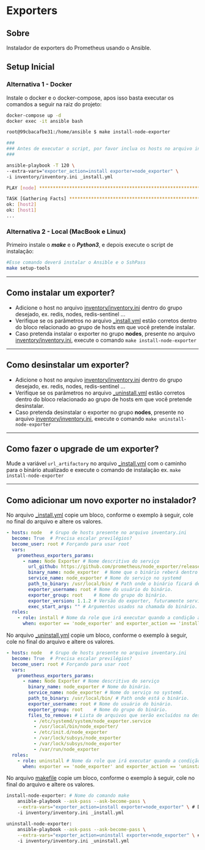 # Exporters

## Sobre <a name = "sobre"></a>

Instalador de exporters do Prometheus usando o Ansible.

## Setup Inicial <a name = "setup"></a>

### Alternativa 1 - Docker
Instale o docker e o docker-compose, apos isso basta executar os comandos a seguir na raiz do projeto:

```bash
docker-compose up -d
docker exec -it ansible bash

root@99cbacafbe31:/home/ansible $ make install-node-exporter

###
### Antes de executar o script, por favor inclua os hosts no arquivo inventory/inventory.ini.
###

ansible-playbook -T 120 \
--extra-vars="exporter_action=install exporter=node_exporter" \
-i inventory/inventory.ini _install.yml

PLAY [node] ****************************************************************************************************************************************************************************************************************************************************************************************************

TASK [Gathering Facts] *****************************************************************************************************************************************************************************************************************************************************************************************
ok: [host2]
ok: [host1]
...
```

### Alternativa 2 - Local (MacBook e Linux)
Primeiro instale o ***make*** e o ***Python3***, e depois execute o script de instalação:

```bash
#Esse comando deverá instalar o Ansible e o SshPass
make setup-tools
```

---

## Como instalar um exporter? <a name = "install_exporter"></a>

- Adicione o host no arquivo [inventory/inventory.ini](inventory/inventory.ini) dentro do grupo desejado, ex. redis, nodes, redis-sentinel ...
- Verifique se os parâmetros no arquivo [_install.yml](_install.yml) estão corretos dentro do bloco relacionado ao grupo de hosts em que você pretende instalar.
- Caso pretenda instalar o exporter no grupo **nodes**, presente no arquivo [inventory/inventory.ini](inventory/inventory.ini), execute o comando ```make install-node-exporter```

---

## Como desinstalar um exporter? <a name = "uninstall_exporter"></a>

- Adicione o host no arquivo [inventory/inventory.ini](inventory/inventory.ini) dentro do grupo desejado, ex. redis, nodes, redis-sentinel ...
- Verifique se os parâmetros no arquivo [_uninstall.yml](_uninstall.yml) estão corretos dentro do bloco relacionado ao grupo de hosts em que você pretende desinstalar.
- Caso pretenda desinstalar o exporter no grupo **nodes**, presente no arquivo [inventory/inventory.ini](inventory/inventory.ini), execute o comando ```make uninstall-node-exporter```

---

## Como fazer o upgrade de um exporter? <a name = "upgrade_exporter"></a>

Mude a variável ```url_artifactory``` no arquivo [_install.yml](_install.yml) com o caminho para o binário atualizado e execute o comando de instalação ex. ```make install-node-exporter```

---

## Como adicionar um novo exporter no instalador? <a name = "add_exporter"></a>

No arquivo [_install.yml](_install.yml) copie um bloco, conforme o exemplo à seguir, cole no final do arquivo e altere os valores.

```yaml
- hosts: node   # Grupo de hosts presente no arquivo inventary.ini
  become: True  # Precisa escalar previlégios?
  become_user: root # Forçando para usar root
  vars:
    prometheus_exporters_params:
      - name: Node Exporter # Nome descritivo do serviço
        url_github: https://github.com/prometheus/node_exporter/releases/download/v1.1.2/node_exporter-1.1.2.linux-amd64.tar.gz # Arquivo TAR.GZ no github
        binary_name: node_exporter  # Nome que o binário reberá dentro do host de destino.
        service_name: node_exporter # Nome do serviço no systemd
        path_to_binary: /usr/local/bin/ # Path onde o binário ficará dentro do host de destino.
        exporter_username: root # Nome do usuário do binário.
        exporter_group: root    # Nome do grupo do binário.
        exporter_version: 1.1.2 # Versão do exporter, futuramente servirá de parametro para upgrades.
        exec_start_args: "" # Argumentos usados na chamada do binário.
  roles:
    - role: install # Nome da role que irá executar quando a condição à seguir for atendida.
      when: exporter == 'node_exporter' and exporter_action == 'install' # Testa os valores das variáveis exporter e exporter_action passadas pelo parametro --extra-vars do makefile
```

No arquivo [_uninstall.yml](_uninstall.yml) copie um bloco, conforme o exemplo à seguir, cole no final do arquivo e altere os valores.

```yaml
- hosts: node   # Grupo de hosts presente no arquivo inventary.ini
  become: True  # Precisa escalar previlégios?
  become_user: root # Forçando para usar root
  vars:
    prometheus_exporters_params:
      - name: Node Exporter # Nome descritivo do serviço
        binary_name: node_exporter # Nome do binário.
        service_name: node_exporter # Nome do serviço no systemd.
        path_to_binary: /usr/local/bin/ # Path onde está o binário.
        exporter_username: root # Nome do usuário do binário.
        exporter_group: root    # Nome do grupo do binário.
        files_to_remove: # Lista de arquivos que serão excluídos na desinstalação do exporter.
          - /etc/systemd/system/node_exporter.service
          - /usr/local/bin/node_exporter/
          - /etc/init.d/node_exporter
          - /var/lock/subsys/node_exporter
          - /var/lock/subsys/node_exporter
          - /var/run/node_exporter
  roles:
    - role: uninstall # Nome da role que irá executar quando a condição à seguir for atendida.
      when: exporter == 'node_exporter' and exporter_action == 'uninstall' # Testa os valores das variáveis exporter e exporter_action passadas pelo parametro --extra-vars do makefile
```

No arquivo [makefile](makefile) copie um bloco, conforme o exemplo à seguir, cole no final do arquivo e altere os valores.

```bash
install-node-exporter: # Nome do comando make
	ansible-playbook --ask-pass --ask-become-pass \
	--extra-vars="exporter_action=install exporter=node_exporter" \ # Diz qual é a ação desejada.
	-i inventory/inventory.ini _install.yml

uninstall-node-exporter:
	ansible-playbook --ask-pass --ask-become-pass \
	--extra-vars="exporter_action=uninstall exporter=node_exporter" \ # Diz qual é a ação desejada.
	-i inventory/inventory.ini _uninstall.yml
```